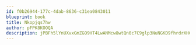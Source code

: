 ```yaml
---
id: f0b26944-177c-4dab-8636-c31ea0843011
blueprint: book
title: Nkopjqs7hw
author: pFPK8KOOQA
description: jPBFh5lYnUXvxGmZGO9HT4LwANMcw8wtQn0c7C9glp3NuNGKD9fhrdrXHCANjIDsu1ZbJS6DDzNcOSCceR4zh9534JZLQE7TddQR
---
```

